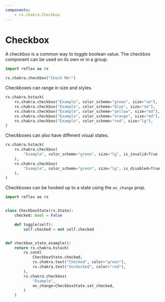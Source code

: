 ```yaml
---
components:
    - rx.chakra.Checkbox
---
```


# Checkbox

A checkbox is a common way to toggle boolean value.
The checkbox component can be used on its own or in a group.

```python exec
import reflex as rx
```

```python demo
rx.chakra.checkbox("Check Me!")
```

Checkboxes can range in size and styles.

```python demo
rx.chakra.hstack(
    rx.chakra.checkbox("Example", color_scheme="green", size="sm"),
    rx.chakra.checkbox("Example", color_scheme="blue", size="sm"),
    rx.chakra.checkbox("Example", color_scheme="yellow", size="md"),
    rx.chakra.checkbox("Example", color_scheme="orange", size="md"),
    rx.chakra.checkbox("Example", color_scheme="red", size="lg"),
)
```

Checkboxes can also have different visual states.

```python demo
rx.chakra.hstack(
    rx.chakra.checkbox(
        "Example", color_scheme="green", size="lg", is_invalid=True
    ),
    rx.chakra.checkbox(
        "Example", color_scheme="green", size="lg", is_disabled=True
    ),
)
```

Checkboxes can be hooked up to a state using the `on_change` prop.

```python demo exec
import reflex as rx


class CheckboxState(rx.State):
    checked: bool = False

    def toggle(self):
        self.checked = not self.checked


def checkbox_state_example():
    return rx.chakra.hstack(
        rx.cond(
            CheckboxState.checked,
            rx.chakra.text("Checked", color="green"),
            rx.chakra.text("Unchecked", color="red"),
        ),
        rx.chakra.checkbox(
            "Example",
            on_change=CheckboxState.set_checked,
        )
    )
```
